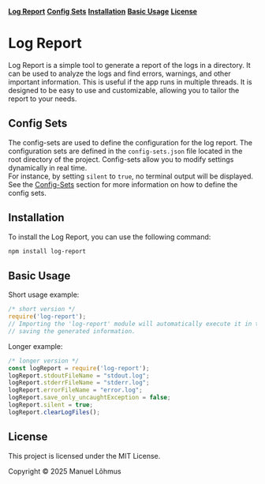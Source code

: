 <div class="row w-100">
<div class="col-3 d-none d-lg-inline">
<div class="sticky-top overflow-auto vh-100">
<div id="list-headers" class="list-group mt-5">

[**Log Report**](#log-report)
[**Config Sets**](#config-sets)
[**Installation**](#installation)
[**Basic Usage**](#basic-usage)
[**License**](#license)
    
</div>
</div>
</div>
 
<div class="col">
<div class="p-2 markdown-body" data-bs-spy="scroll" data-bs-target="#list-headers" data-bs-offset="0" tabindex="0">

# Log Report
Log Report is a simple tool to generate a report of the logs in a directory. 
It can be used to analyze the logs and find errors, warnings, and other important information.
This is useful if the app runs in multiple threads.
It is designed to be easy to use and customizable, allowing you to tailor the report to your needs.

## Config Sets
The config-sets are used to define the configuration for the log report.
The configuration sets are defined in the `config-sets.json` file located in the root directory of the project.
Config-sets allow you to modify settings dynamically in real time.  
For instance, by setting `silent` to `true`, no terminal output will be displayed.
See the [Config-Sets](https://manuel-lohmus.github.io/config-sets/README.html) section for more information on how to define the config sets.

## Installation
To install the Log Report, you can use the following command:
```bash
npm install log-report
```

## Basic Usage
Short usage example:
```javascript
/* short version */
require('log-report');
// Importing the 'log-report' module will automatically execute it in the current thread, 
// saving the generated information.
```
Longer example:
```javascript
/* longer version */
const logReport = require('log-report');
logReport.stdoutFileName = "stdout.log";
logReport.stderrFileName = "stderr.log";
logReport.errorFileName = "error.log";
logReport.save_only_uncaughtException = false;
logReport.silent = true;
logReport.clearLogFiles();
```

## License

This project is licensed under the MIT License.

Copyright &copy; 2025 Manuel Lõhmus



<br>
<br>
<br>
</div>
</div>
</div>